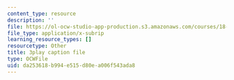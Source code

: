 ```yaml
---
content_type: resource
description: ''
file: https://ol-ocw-studio-app-production.s3.amazonaws.com/courses/18-01sc-single-variable-calculus-fall-2010/da253618b994e515d80ea006f543ada8_9v25gg2qJYE.srt
file_type: application/x-subrip
learning_resource_types: []
resourcetype: Other
title: 3play caption file
type: OCWFile
uid: da253618-b994-e515-d80e-a006f543ada8
---
```

